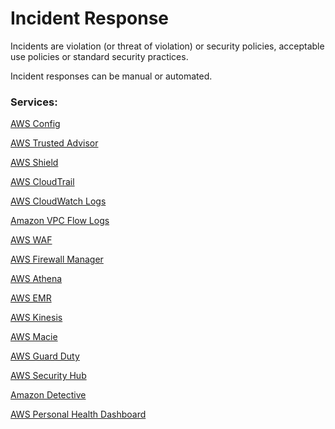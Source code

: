 # Incident Response

Incidents are violation (or threat of violation) or security policies, acceptable use policies or standard security practices. 

Incident responses can be manual or automated. 

### Services:

[AWS Config](../99_Services/AWS_Config.md)

[AWS Trusted Advisor](../99_Services/AWS_Trusted_Advisor.md)

[AWS Shield](../99_Services/AWS_Shield.md)

[AWS CloudTrail](../99_Services/AWS_Cloud_Trail.md)

[AWS CloudWatch Logs](../99_Services/AWS_Cloud_Watch.md)

[Amazon VPC Flow Logs](../99_Services/Amazon_VPC_Flow_Logs.md)

[AWS WAF](../99_Services/AWS_WAF.md)

[AWS Firewall Manager](../99_Services/AWS_Firewall_Manager.md)

[AWS Athena](../99_Services/AWS_Athena.md)

[AWS EMR](../99_Services/AWS_EMR.md)

[AWS Kinesis](../99_Services/AWS_Kinesis.md)

[AWS Macie](../99_Services/AWS_Macie.md)

[AWS Guard Duty](../99_Services/AWS_Guard_Duty.md)

[AWS Security Hub](../99_Services/AWS_Security_Hub.md)

[Amazon Detective](../99_Services/Amazon_Detective.md)

[AWS Personal Health Dashboard](../99_Services/AWS_Personal_Health_Dashboard.md)